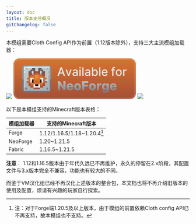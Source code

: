 ```yaml
---
layout: doc
title: 版本支持概况
gitChangelog: false
---
```


本模组需要Cloth Config API作为前置（1.12版本除外），支持三大主流模组加载器：

![](https://cdn.jsdelivr.net/npm/@intergrav/devins-badges@3/assets/cozy/supported/forge_vector.svg) ![](https://raw.githubusercontent.com/KessokuTeaTime/Badges-Extra/main/assets/cozy/supported/neoforge_vector.svg) ![](https://cdn.jsdelivr.net/npm/@intergrav/devins-badges@3/assets/cozy/supported/fabric_vector.svg)

以下是本模组支持的Minecraft版本表格：

| 模组加载器            | 支持的Minecraft版本             |
| --------------------- | ------------------------------- |
| Forge                 | 1.12/1.16.5/1.18~1.20.4[^first] |
| NeoForge              | 1.20~1.21.5                     |
| Fabric | 1.16.5~1.21.5                   |

**注意**：
1.12和1.16.5版本由于年代久远已不再维护，永久的停留在2.x阶段，其配置文件与3.x版本完全不兼容，功能也有较大的不同。

而鉴于VM汉化组已经不再汉化上述版本的整合包，本文档也将不再介绍旧版本的使用及配置，烦请有兴趣的玩家自行探索。

[^first]: 注：对于Forge端1.20.5及以上版本，由于模组的前置依赖Cloth config API已不再支持，故本模组也不支持。
